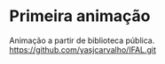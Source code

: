 # Primeira animação
Animação a partir de biblioteca pública.
https://github.com/yasjcarvalho/IFAL.git
